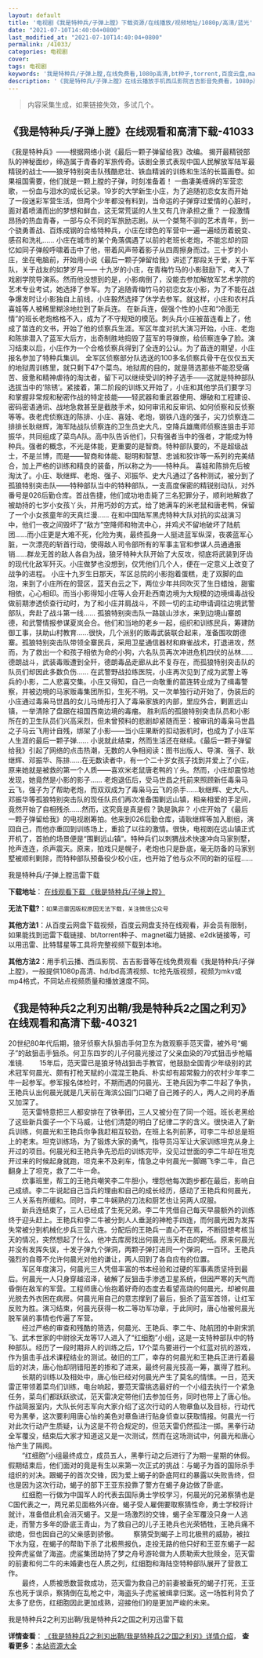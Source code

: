 ```yaml
---
layout: default
title: '电视剧《我是特种兵/子弹上膛》下载资源/在线播放/视频地址/1080p/高清/蓝光'
date: "2021-07-10T14:40:04+0800"
last_modified_at: "2021-07-10T14:40:04+0800"
permalink: /41033/
categories: 电视剧
cover:
tags: 电视剧
keywords: '我是特种兵/子弹上膛,在线免费看,1080p高清,bt种子,torrent,百度云盘,magnet,磁力链,迅雷下载资源'
description: '《我是特种兵/子弹上膛》在线云播放手机西瓜影院吉吉影音免费看，1080p高清bd/hd未删减完整版和tc抢先枪版，mkv/mp4格式，附带bt/torrent种子、magnet/磁力链、百度云盘、网盘资源迅雷下载链接'
---
```


>内容采集生成，如果链接失效，多试几个。


## 《我是特种兵/子弹上膛》在线观看和高清下载-41033

《我是特种兵》&mdash;—根据网络小说《最后一颗子弹留给我》改编。 揭开最精锐部队的神秘面纱，缔造属于青春的军旅传奇。该剧全景式表现中国人民解放军陆军最精锐的战士&mdash;—狼牙特别突击队残酷悲壮、铁血精诚的训练和生活的长篇画卷。如果祖国需要，他们就是一颗上膛的子弹，时刻准备着！ 一曲凄美缠绵的军营恋歌，一份血与泪水的成长记录。19岁的大学新生小庄，为了追随初恋女友而开始了一段迷彩军营生活，但两个少年都没有料到，当命运的子弹穿过爱情的心脏时，面对着喷涌而出的梦想和鲜血，这无常荒诞的人生又有几许承担之重？ 一段激情昂扬的热血青春，一部与众不同的军旅励志剧。从一个桀骜不驯的艺术青年，到一个骁勇善战、百炼成钢的合格特种兵，小庄在绿色的军营中一遍一遍经历着蜕变、感召和洗礼…… 小庄在城市的某个角落偶遇了以前的老班长老炮，不能忘却的回忆如同子弹般呼啸着击中了他，带着风声带着影子从四周擦身而过。三十岁的小庄，坐在电脑前，开始用小说《最后一颗子弹留给我》讲述了那段关于爱，关于军队，关于战友的如梦岁月—— 十九岁的小庄，在青梅竹马的小影鼓励下，考入了戏剧学院导演系。然而他没想到的是，小影病倒了，没能去参加解放军艺术学院的艺术专业考试，她选择了参军。为了追随青梅竹马的初恋女友小影，为了不能在战争爆发时让小影独自上前线，小庄毅然选择了休学去参军。就这样，小庄和农村兵喜娃等人被稀里糊涂地拉到了新兵连。 在新兵连，倔强个性的小庄和&ldquo;冷面无情”的班长老炮格格不入，成为了不守规矩的模范。刺头兵小庄被苗连看上了，他成了苗连的文书，开始了他的侦察兵生涯。军区年度对抗大演习开始，小庄、老炮和陈排潜入了蓝军大后方，出奇制胜地捣毁了蓝军的导弹旅，给侦察连争了脸。演习结束以后，小庄作为一个合格侦察兵得到了全连的公认。为了苗连的期望，小庄报名参加了特种兵集训。 全军区侦察部分队选送的100多名侦察兵骨干在仅仅五天的地狱周训练里，就只剩下47个菜鸟。地狱周的目的，就是筛选那些不能忍受痛苦、疲惫和精神虐待的淘汰者，留下可以继续受训的种子选手——这就是特种部队选拔当中的&lsquo;除锈’。紧接着，第二阶段的训练又开始了，小庄和其他学员们要学习和掌握非常规和秘密作战的特定技能&mdash;—轻武器和重武器使用、爆破和工程建设、密码密语通讯、战地急救甚至是截肢手术，如何审讯和反审讯、如何侦察和反侦察等等。夜老虎侦察连的陈排、小庄、喜娃、老炮，钢铁八连的强子，尖刀侦察连二排排长耿继辉，海军陆战队侦察连的卫生员史大凡，空降兵雄鹰师侦察连狙击手邓振华，共同组成了菜鸟A队。高中队告诉他们，只有强者当中的强者，才能成为特种兵。强者的概念，不光是体能，更重要的是智商。特种部队要的，不是超级战士，不是兰博，而是——智商和体能、聪明和智慧、忠诚和狡诈等一系列的完美结合，加上严格的训练和精良的装备，所以称之为——特种兵。 喜娃和陈排先后被淘汰了。小庄、耿继辉、老炮、强子、邓振华、史大凡通过了各种测试，被分到了孤狼特别突击队&mdash;—特种部队当中的特种部队，一支高度保密的精锐别动队，对外番号是026后勤仓库。首战告捷，他们成功地击毙了三名犯罪分子，顺利地解救了被劫持的七岁小女孩丫头，并用巧妙的方式，给了她满车的米老鼠和唐老鸭，保留了一个小女孩童年的天真烂漫&hellip;… 在和中国陆军黑虎特种大队对抗的实战演习中，他们一夜之间毁坏了“敌方”空降师和物流中心，并鸡犬不留地破坏了陆航团&hellip;…而小庄更是大难不死，化险为夷，最终孤身一人挺进蓝军纵深，夜袭蓝军心脏，一次漂亮的斩首行动，使得敌人司令部所有的军事主官和参谋人员通通报销……群龙无首的敌人各自为战，狼牙特种大队开始了大反攻，彻底将武装到牙齿的现代化敌军歼灭。小庄做梦也没想到，仅凭他们几个人，便在一定意义上改变了战争的进程。 小庄十九岁生日那天，军区总院的小影抱着蛋糕，走了双脚的血泡，来到了小庄所在的营区，蓝天白云之下，两位少年共同吹灭了生日蜡烛，甜蜜相依，心心相印。而当小影得知小庄等人会开赴西南边境为大规模的边境缉毒战役做前期渗透侦查行动时，为了和小庄并肩战斗，不顾一切的主动申请调往边境武警部队，奔赴了战斗第一线&hellip;… 孤狼特别突击队一路跋山涉水，来到边境山寨朗德，和武警情报参谋夏岚会合。他们和当地的老乡一起，组织和训练民兵，筹建防御工事，扶助山村教育&hellip;…很快，几个派别的贩毒武装联合起来，准备围攻朗德寨。孤狼特别突击队带领全寨民兵，采用卫星通信器材和麻雀战术，打退进攻，然而，为了救出一个和孩子相依为命的小狗，六名队员再次冲进危机四伏的丛林&hellip;… 德朗战斗，武装毒贩遭到全歼，德朗毒品走廊从此不复存在，而孤狼特别突击队的队员们却因此多数负伤&hellip;… 在武警野战拉练医院，小庄再次见到了成为武警上等兵的小影，二人悲喜交集。小庄又得知，自己一向敬重的苗连转业成为了缉毒警察，并被边境的马家贩毒集团所扣，生死不明。又一次单独行动开始了，伪装后的小庄通过毒枭马世昌的女儿马绮彤打入了毒枭家族的内部，里应外合，剿匪远山镇，一举清除了盘踞在祖国西南边境的毒瘤。 胜利后的孤狼特别突击队员和小影所在的卫生队员们兴高采烈，但未曾预料的悲剧却紧随而至：被审讯的毒枭马世昌之子马云飞用计自残，绑架了小影&mdash;—当小庄果断的扣动扳机时，也成为了小庄军人生涯的最后一颗子弹&hellip;… 小说就此结束，然而生活还在继续。《最后一颗子弹留给我》引起了网络的点击热潮，无数的人争相阅读：图书出版人、导演、强子、耿继辉、邓振华、陈排&hellip;…在无数读者中，有一个二十岁女孩子找到并爱上了小庄，原来她就是被救的第一个人质&mdash;—喜欢米老鼠唐老鸭的丫头。然而，小庄却震惊地发现，她竟然是小影的影子…… 老炮退伍后，受马世昌之托前来照顾新任毒枭马云飞，强子为了帮助老炮，而双双成为了毒枭马云飞的杀手&hellip;…耿继辉、史大凡、邓振华等孤狼特别突击队的现任队员们再次准备围剿远山镇，相亲相爱的手足间，竟然开始了自相残杀……然而，这究竟是真是假？孰是孰非？ 小庄开始了《最后一颗子弹留给我》的电视剧筹拍。他来到026后勤仓库，请耿继辉等加入剧组，演回自己，而他亦重回到训练场上，重拾了以往的激情。很快，电视剧在远山镇正式开机了，首拍的场景便是“围剿远山镇&rdquo;。特种兵们以刺猬战术快速冲向马家别墅，抢声连连，杀声震天。原来，拍戏只是幌子，老炮也只是卧底，毫无防备的马家别墅被顺利剿除，而特种部队预备役少校小庄，也开始了他与众不同的新的征程……


我是特种兵/子弹上膛迅雷下载

**下载地址**： [在线观看下载 《我是特种兵/子弹上膛》](https://www.993dy.com//vod-detail-id-11285.html) 


**无法下载?**：`如果迅雷因版权原因无法下载，关注微信公众号 `

**其他方法1**：从百度云网盘下载视频，百度云网盘支持在线观看，非会员有限制，如果能找到迅雷下载链接、bt/torrent种子、magnet磁力链接、e2dk链接等，可以用迅雷、比特彗星等工具将完整视频下载到本地。

**其他方法2**：用手机云播、西瓜影院、吉吉影音等在线免费观看《我是特种兵/子弹上膛》，一般提供1080p高清、hd/bd高清视频、tc抢先版视频，视频为mkv或mp4格式，不同站点视频质量和播放速度不同。


## 《我是特种兵2之利刃出鞘/我是特种兵2之国之利刃》在线观看和高清下载-40321

20世纪80年代后期，狼牙侦察大队狙击手何卫东为救观察手范天雷，被外号&ldquo;蝎子”的敌狙击手狙杀。何卫东四岁的儿子何晨光接过了父亲血染的79式狙击步枪瞄准镜. 　　15年后，范天雷已是狼牙特战狙击手教官，他鼓励全国青少年级别的武术冠军何晨光、颇有打枪天赋的小混混王艳兵、朴实却有超常毅力的农村少年李二牛一起参军。参军报名体检时，不期而遇的何晨光、王艳兵因为李二牛起了争执，王艳兵认出何晨光就是几天前在海滨公园门口砸了自己摊子的人，两人之间的矛盾又加深了。<br />　　范天雷特意把三人都安排在了铁拳团，三人又被分在了同一个班。班长老黑给了这些新兵蛋子一个下马威，让他们清楚的明白了纪律二字的含义。很快进入了新兵训练，何晨光和王艳兵你争我赶相互较劲，在班上名列前茅，可李二牛却总是班上的老末。坦克训练场，为了锻炼大家的勇气，指导员冯军让大家训练坦克从身上开过的项目。何晨光和王艳兵争先恐后的训练完毕，没见过世面的李二牛却在坦克开过来的时候起身就跑，坦克来不及刹车，情急之中何晨光一脚踢飞李二牛，自己翻身上了坦克，救了二牛一命。<br />　　炊事班里，帮工的王艳兵嘲笑李二牛胆小，埋怨他每次跑步都在最后，影响自己成绩。李二牛说起自己当兵的理由和自己的成长经历，感动了王艳兵和何晨光，三人关系有所缓和。同时，李二牛娴熟的刀法和厨艺也让另两人叹服。<br />　　新兵连结束了，三人已经成了生死兄弟。李二牛凭借自己每天早晨额外的训练终于迎头赶上。王艳兵和李二牛被分到人人垂涎的神枪手四连，而何晨光因为发挥失常被分到机械化步兵三营六连。分配后的王艳兵一直心不在焉，不断回想考核当天的情况，突然想起了什么，他冲去库房找出何晨光当天射击的靶纸。原来何晨光并没有发挥失误，十发子弹九个弹洞，两颗子弹打进同一个弹洞，一百环。王艳兵强烈的自尊不允许何晨光对他的谦让，两人回到了各自应有的位置。<br />　　军区年度演习，何晨光三人凭借丰富的书本经验和过硬的军事素质坚持到最后。何晨光一人只身穿越沼泽，破解了反狙击手渗透卫星系统，但因严寒的天气而昏倒在敌军的军营。工程师唐心怡抱着好奇的态度去看望高烧的何晨光，却被何晨光脱去外衣困在病房。何晨光用自己的意志撑到了最后，狙杀了蓝军首领，让红军反败为胜。演习结束，何晨光获得一枚二等功军功章，于此同时，唐心怡被何晨光脱军装的事情也传遍了军营。<br />　　经过严格的审查和残酷的筛选，何晨光、王艳兵、李二牛、陆航团的中尉宋凯飞、武术世家的中尉徐天龙等17人进入了“红细胞&rdquo;小组，这是一支特种部队中的特种部队。经历了一段时期非人的训练之后，17个菜鸟要进行一个红蓝对抗的游戏，作为狙击手战术课程结业的测试。破旧的工厂，幸存的何晨光和王艳兵正进行着最后的对决，唐心怡却阴错阳差的掺和了进来，最终何晨光技高一筹，赢得了胜利。<br />　　长期的训练以及相处中，唐心怡已经对何晨光产生了莫名的情愫。一日，范天雷正带领着菜鸟们训练，电台响起，要范天雷挑选最好的一个小组去执行一个紧急任务，菜鸟们都跃跃欲试，范天雷决定带他们去参加任务，同时也带上了唐心怡。作战简报室内，大队长何志军向大家介绍了这次行动的人物章鱼以及目标，行动代号为黑拳，这次要利用唐心怡的美色对章鱼进行贴身侦查以获取情报。何晨光一行对此次行动产生质疑，认为这是不符合规定的，但范天雷仍然孤注一掷。黑拳行动全军覆没，结束后大家才知道这又是一次测试，然而在这场测试中，何晨光和唐心怡产生了隔阂。<br />　　“红细胞&rdquo;小组最终成立，成员五人，黑拳行动之后进行了为期一星期的休假。假期结束后，他们面对的竟是有生以来第一次正式的挑战：与蝎子为首的国际杀手组织的对决。跟蝎子的首次交锋，因为爱上蝎子的卧底阿红的暴露以失败告终，但也是因为这次行动，蝎子的部下王亚东投靠了警方在蝎子身边做了卧底。<br />　　红细胞一行做为中国军人的代表去国际勇士学校学习，何晨光的兄弟察猜也是C国代表之一，两兄弟见面格外兴奋。蝎子受人雇佣要取察猜性命，勇士学校将计就计，准备借此机会消灭蝎子。又是一场激烈的交锋，蝎子全军覆没只身一人逃走，而警方多年的卧底王青山，为了救自己的儿子王艳兵也光荣牺牲，王艳兵痛不欲绝，但也因自己的父亲感到骄傲。 　　察猜受到蝎子上司北极熊的威胁，被拉下水为寇，在蝎子的帮助下杀了北极熊报仇，走投无路的他只好和王亚东蝎子一起投奔虎鲨做了海盗。虎鲨集团劫持了梦之舟号游轮做为人质勒索大批赎金，范天雷的前妻和何二牛的未婚妻也在人质之列，红细胞和海陆空特种部队展开了营救工作。<br />　　最终，人质被悉数营救成功，范天雷为救自己的前妻被垂死的蝎子打死，王亚东也死于误杀，察猜倒在乱枪之中，海盗头子虎鲨被缉拿归案。这一场胜利背负了太多了悲伤，红细胞因此更加成熟，迎接他们的是更加严峻的未来。


我是特种兵2之利刃出鞘/我是特种兵2之国之利刃迅雷下载

**详情查看**： [《我是特种兵2之利刃出鞘/我是特种兵2之国之利刃》详情介绍](/movie/40321/)， **查看更多**：[本站资源大全](/movie/t/all/)


